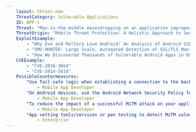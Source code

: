 ```yaml
---
    layout: threat-new
    ThreatCategory: Vulnerable Applications
    ID: APP-1
    Threat: "Man-in-the-middle eavesdropping on an application improperly authenticating server when connecting"
    ThreatOrigin: "Mobile Threat Protection: A Holistic Approach to Securing Mobile Data and Devices [^61]"
    ExploitExample:
        - "Why Eve and Mallory Love Android: An Analysis of Android SSL (In)Security [^62]"
        - "SMV-HUNTER: Large Scale, Automated Detection of SSL/TLS Man-in-the-Middle Vulnerabilities in Android Apps [^63]"
        - "How We Discovered Thousands of Vulnerable Android Apps in One Day [^65]"
    CVEExample:
        - "CVE-2016-3664"
        - "CVE-2014-5618"
    PossibleCountermeasures:
        "Use fail-safe logic when establishing a connection to the back-end server; if server certificate validation fails, do not continue to negotiate a secure session or fall back to an unencrypted communication protocol, and warn the app user.":
            - Mobile App Developer
        "On Android devices, use the Android Network Security Policy feature, Certificate Pinning.":
            - Mobile App Developer
        "To reduce the impact of a successful MiTM attack on your application, consider the use of public key cryptography to protect sensitive data destined for back-end servers prior to transmission off the device.":
            - Mobile App Developer
        "App vetting tools/services or pen testing to detect MiTM vulnerabilities in mobile apps.":
            - Enterprise
---
```


